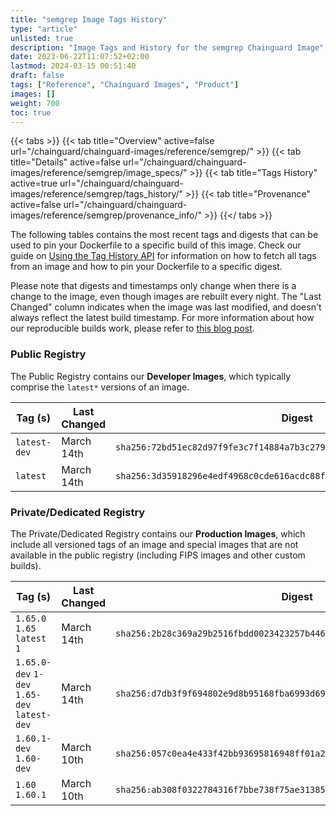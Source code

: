 ```yaml
---
title: "semgrep Image Tags History"
type: "article"
unlisted: true
description: "Image Tags and History for the semgrep Chainguard Image"
date: 2023-06-22T11:07:52+02:00
lastmod: 2024-03-15 00:51:40
draft: false
tags: ["Reference", "Chainguard Images", "Product"]
images: []
weight: 700
toc: true
---
```


{{< tabs >}}
{{< tab title="Overview" active=false url="/chainguard/chainguard-images/reference/semgrep/" >}}
{{< tab title="Details" active=false url="/chainguard/chainguard-images/reference/semgrep/image_specs/" >}}
{{< tab title="Tags History" active=true url="/chainguard/chainguard-images/reference/semgrep/tags_history/" >}}
{{< tab title="Provenance" active=false url="/chainguard/chainguard-images/reference/semgrep/provenance_info/" >}}
{{</ tabs >}}

The following tables contains the most recent tags and digests that can be used to pin your Dockerfile to a specific build of this image. Check our guide on [Using the Tag History API](/chainguard/chainguard-images/using-the-tag-history-api/) for information on how to fetch all tags from an image and how to pin your Dockerfile to a specific digest.

Please note that digests and timestamps only change when there is a change to the image, even though images are rebuilt every night. The "Last Changed" column indicates when the image was last modified, and doesn't always reflect the latest build timestamp. For more information about how our reproducible builds work, please refer to [this blog post](https://www.chainguard.dev/unchained/reproducing-chainguards-reproducible-image-builds).

### Public Registry
The Public Registry contains our **Developer Images**, which typically comprise the `latest*` versions of an image.

| Tag (s)       | Last Changed | Digest                                                                    |
|---------------|--------------|---------------------------------------------------------------------------|
|  `latest-dev` | March 14th   | `sha256:72bd51ec82d97f9fe3c7f14884a7b3c279b9d0cc171bc076cbe8957e9dfa7fc3` |
|  `latest`     | March 14th   | `sha256:3d35918296e4edf4968c0cde616acdc88ff70169a23ef7eef9a70e0b197e48d0` |


### Private/Dedicated Registry
The Private/Dedicated Registry contains our **Production Images**, which include all versioned tags of an image and special images that are not available in the public registry (including FIPS images and other custom builds).

| Tag (s)                                       | Last Changed | Digest                                                                    |
|-----------------------------------------------|--------------|---------------------------------------------------------------------------|
|  `1.65.0` `1.65` `latest` `1`                 | March 14th   | `sha256:2b28c369a29b2516fbdd0023423257b44691554686c8a01b4eb377ddc94e4d80` |
|  `1.65.0-dev` `1-dev` `1.65-dev` `latest-dev` | March 14th   | `sha256:d7db3f9f694802e9d8b95168fba6993d699dbefb01d624bb078c9ba0ab4dc093` |
|  `1.60.1-dev` `1.60-dev`                      | March 10th   | `sha256:057c0ea4e433f42bb93695816948ff01a2b07093d9dcc52edeb2ec1cd4a95222` |
|  `1.60` `1.60.1`                              | March 10th   | `sha256:ab308f0322784316f7bbe738f75ae31385c829c79884f75801703114a5be50d3` |

